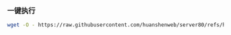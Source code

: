 
### 一键执行

```bash
wget -O - https://raw.githubusercontent.com/huanshenweb/server80/refs/heads/main/quick_http_server.sh | bash
```
